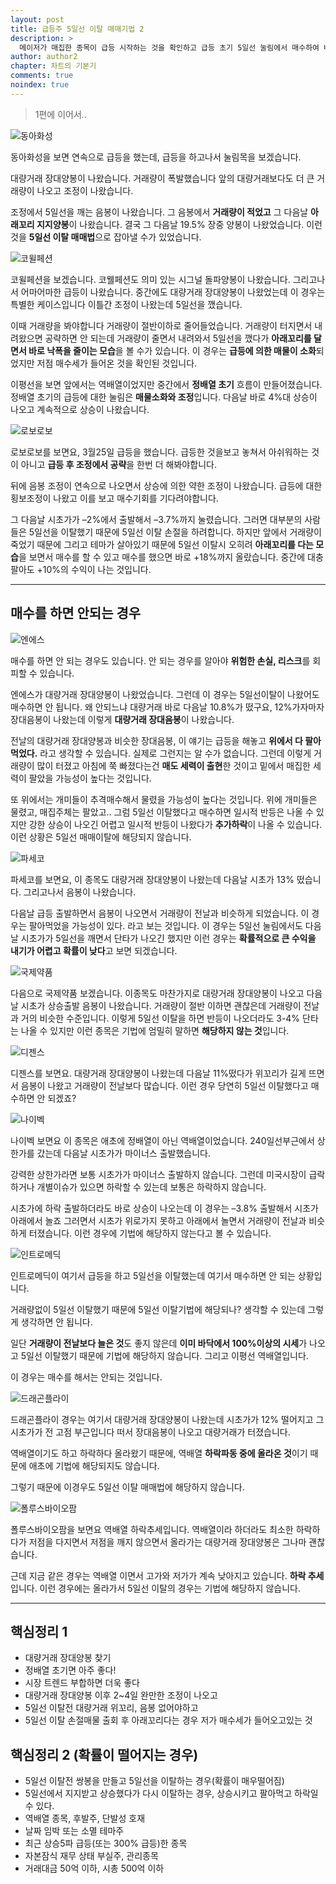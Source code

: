 ```yaml
---
layout: post
title: 급등주 5일선 이탈 매매기법 2
description: >
  메이저가 매집한 종목이 급등 시작하는 것을 확인하고 급등 초기 5일선 눌림에서 매수하여 빠르게 수익내는 기법.
author: author2
chapter: 차트의 기본기
comments: true
noindex: true
---
```


> 1편에 이어서..

![동아화성](https://opqrstu.github.io/stock/pictures/10/dong.jpg)

동아화성을 보면 연속으로 급등을 했는데, 급등을 하고나서 눌림목을 보겠습니다.

대량거래 장대양봉이 나왔습니다. 거래량이 폭발했습니다 앞의 대량거래보다도 더 큰 거래량이 나오고 조정이 나왔습니다. 

조정에서 5일선을 깨는 음봉이 나왔습니다. 그 음봉에서 **거래량이 적었고** 그 다음날 **아래꼬리 지지양봉**이 나왔습니다. 결국 그 다음날 19.5% 장중 양봉이 나왔었습니다. 이런 것을 **5일선 이탈 매매법**으로 잡아낼 수가 있었습니다.

![코윌페션](https://opqrstu.github.io/stock/pictures/10/koel.jpg)

코윌페션을 보겠습니다. 코웰페션도 의미 있는 시그널 돌파양봉이 나왔습니다. 그리고나서 어마어마한 급등이 나왔습니다. 중간에도 대량거래 장대양봉이 나왔었는데 이 경우는 특별한 케이스입니다 이틀간 조정이 나왔는데 5일선을 깼습니다.

이때 거래량을 봐야합니다 거래량이 절반이하로 줄어들었습니다. 거래량이 터지면서 내려왔으면 공략하면 안 되는데 거래량이 줄면서 내려와서 5일선을 깼다가 **아래꼬리를 달면서 바로 낙폭을 줄이는 모습**을 볼 수가 있습니다. 이 경우는 **급등에 의한 매물이 소화**되었지만 저점 매수세가 들어온 것을 확인된 것입니다. 

이평선을 보면 앞에서는 역배열이었지만 중간에서 **정배열 초기** 흐름이 만들어졌습니다. 정배열 초기의 급등에 대한 눌림은 **매물소화와 조정**입니다. 다음날 바로 4%대 상승이 나오고 계속적으로 상승이 나왔습니다.

![로보로보](https://opqrstu.github.io/stock/pictures/10/robo.jpg)

로보로보를 보면요, 3월25일 급등을 했습니다. 급등한 것을보고 놓쳐서 아쉬워하는 것이 아니고 **급등 후 조정에서 공략**을 한번 더 해봐야합니다.

뒤에 음봉 조정이 연속으로 나오면서 상승에 의한 약한 조정이 나왔습니다. 급등에 대한 횡보조정이 나왔고 이를 보고 매수기회를 기다려야합니다.

그 다음날 시초가가 –2%에서 출발해서 –3.7%까지 눌렸습니다. 그러면 대부분의 사람들은 5일선을 이탈했기 때문에 5일선 이탈 손절을 하려합니다. 하지만 앞에서 거래량이 죽었기 때문에 그리고 테마가 살아있기 때문에 5일선 이탈시 오히려 **아래꼬리를 다는 모습**을 보면서 매수를 할 수 있고 매수를 했으면 바로 +18%까지 올랐습니다. 중간에 대충 팔아도 +10%의 수익이 나는 것입니다.

---

## 매수를 하면 안되는 경우

![엔에스](https://opqrstu.github.io/stock/pictures/10/en.jpg)

매수를 하면 안 되는 경우도 있습니다. 안 되는 경우를 알아야 **위험한 손실, 리스크**를 회피할 수 있습니다. 

엔에스가 대량거래 장대양봉이 나왔었습니다. 그런데 이 경우는 5일선이탈이 나왔어도 매수하면 안 됩니다. 왜 안되느냐 대량거래 바로 다음날 10.8%가 떴구요, 12%가자마자 장대음봉이 나왔는데 이렇게 **대량거래 장대음봉**이 나왔습니다.

전날의 대량거래 장대양봉과 비슷한 장대음봉, 이 얘기는 급등을 해놓고 **위에서 다 팔아 먹었다.** 라고 생각할 수 있습니다. 실제로 그런지는 알 수가 없습니다. 그런데 이렇게 거래량이 많이 터졌고 아침에 쭉 빠졌다는건 **매도 세력이 출현**한 것이고 밑에서 매집한 세력이 팔았을 가능성이 높다는 것입니다.

또 위에서는 개미들이 추격매수해서 물렸을 가능성이 높다는 것입니다. 위에 개미들은 물렸고, 매집주체는 팔았고.. 그럼 5일선 이탈했다고 매수하면 일시적 반등은 나올 수 있지만 강한 상승이 나오긴 어렵고 일시적 반등이 나왔다가 **추가하락**이 나올 수 있습니다. 이런 상황은 5일선 매매이탈에 해당되지 않습니다.

![파세코](https://opqrstu.github.io/stock/pictures/10/pase.jpg)

파세코를 보면요, 이 종목도 대량거래 장대양봉이 나왔는데 다음날 시초가 13% 떴습니다. 그리고나서 음봉이 나왔습니다.

다음날 급등 출발하면서 음봉이 나오면서 거래량이 전날과 비슷하게 되었습니다. 이 경우는 팔아먹었을 가능성이 있다. 라고 보는 것입니다. 이 경우는 5일선 눌림에서도 다음날 시초가가 5일선을 깨면서 단타가 나오긴 했지만 이런 경우는 **확률적으로 큰 수익을 내기가 어렵고 확률이 낮다**고 보면 되겠습니다.

![국제약품](https://opqrstu.github.io/stock/pictures/10/gook.jpg)

다음으로 국제약품 보겠습니다. 이종목도 마찬가지로 대량거래 장대양봉이 나오고 다음날 시초가 상승출발 음봉이 나왔습니다. 거래량이 절반 이하면 괜찮은데 거래량이 전날과 거의 비슷한 수준입니다. 이렇게 5일선 이탈을 하면 반등이 나오더라도 3-4% 단타는 나올 수 있지만 이런 종목은 기법에 엄밀히 말하면 **해당하지 않는 것**입니다.

![디젠스](https://opqrstu.github.io/stock/pictures/10/dej.jpg)

디젠스를 보면요. 대량거래 장대양봉이 나왔는데 다음날 11%떴다가 위꼬리가 길게 뜨면서 음봉이 나왔고 거래량이 전날보다 많습니다. 이런 경우 당연히 5일선 이탈했다고 매수하면 안 되겠죠?

![나이벡](https://opqrstu.github.io/stock/pictures/10/back.jpg)

나이벡 보면요 이 종목은 애초에 정배열이 아닌 역배열이었습니다. 240일선부근에서 상한가를 갔는데 다음날 시초가가 마이너스 출발했습니다.

강력한 상한가라면 보통 시초가가 마이너스 출발하지 않습니다. 그런데 미국시장이 급락하거나 개별이슈가 있으면 하락할 수 있는데 보통은 하락하지 않습니다.

시초가에 하락 출발하더라도 바로 상승이 나오는데 이 경우는 –3.8% 출발해서 시초가 아래에서 놀죠 그러면서 시초가 위로가지 못하고 아래에서 놀면서 거래량이 전날과 비슷하게 터졌습니다. 이런 경우에 기법에 해당하지 않는다고 볼 수 있습니다.

![인트로메딕](https://opqrstu.github.io/stock/pictures/10/intro.jpg)

인트로메딕이 여기서 급등을 하고 5일선을 이탈했는데 여기서 매수하면 안 되는 상황입니다.

거래량없이 5일선 이탈했기 때문에 5일선 이탈기법에 해당되나? 생각할 수 있는데 그렇게 생각하면 안 됩니다.

일단 **거래량이 전날보다 늘은 것**도 좋지 않은데 **이미 바닥에서 100%이상의 시세**가 나오고 5일선 이탈했기 때문에 기법에 해당하지 않습니다. 그리고 이평선 역배열입니다.

이 경우는 매수를 해서는 안되는 것입니다.

![드래곤플라이](https://opqrstu.github.io/stock/pictures/10/dragon.jpg)

드래곤플라이 경우는 여기서 대량거래 장대양봉이 나왔는데 시초가가 12% 떨어지고 그 시초가가 전 고점 부근입니다 떠서 장대음봉이 나오고 대량거래가 터졌습니다.

역배열이기도 하고 하락하다 올라왔기 때문에, 역배열 **하락파동 중에 올라온 것**이기 때문에 애초에 기법에 해당되지도 않습니다. 

그렇기 때문에 이경우도 5일선 이탈 매매법에 해당하지 않습니다.

![폴루스바이오팜](https://opqrstu.github.io/stock/pictures/10/pol.jpg)

폴루스바이오팜을 보면요 역배열 하락추세입니다. 역배열이라 하더라도 최소한 하락하다가 저점을 다지면서 저점을 깨지 않으면서 올라가는 대량거래 장대양봉은 그나마 괜찮습니다.

근데 지금 같은 경우는 역배열 이면서 고가와 저가가 계속 낮아지고 있습니다. **하락 추세**입니다. 이런 경우에는 올라가서 5일선 이탈의 경우는 기법에 해당하지 않습니다.

--- 

## 핵심정리 1

- 대량거래 장대양봉 찾기
- 정배열 초기면 아주 좋다!
- 시장 트렌드 부합하면 더욱 좋다
- 대량거래 장대양봉 이후 2~4일 완만한 조정이 나오고
- 5일선 이탈전 대량거래 위꼬리, 음봉 없어야하고
- 5일선 이탈 손절매물 출회 후 아래꼬리다는 경우 저가 매수세가 들어오고있는 것

## 핵심정리 2 (확률이 떨어지는 경우)

- 5일선 이탈전 쌍봉을 만들고 5일선을 이탈하는 경우(확률이 매우떨어짐)
- 5일선에서 지지받고 상승했다가 다시 이탈하는 경우, 상승시키고 팔아먹고 하락일 수 있다.
- 역배열 종목, 후발주, 단발성 호재
- 날짜 임박 또는 소멸 테마주
- 최근 상승5파 급등(또는 300% 급등)한 종목
- 자본잠식 재무 상태 부실주, 관리종목
- 거래대금 50억 이하, 시총 500억 이하
